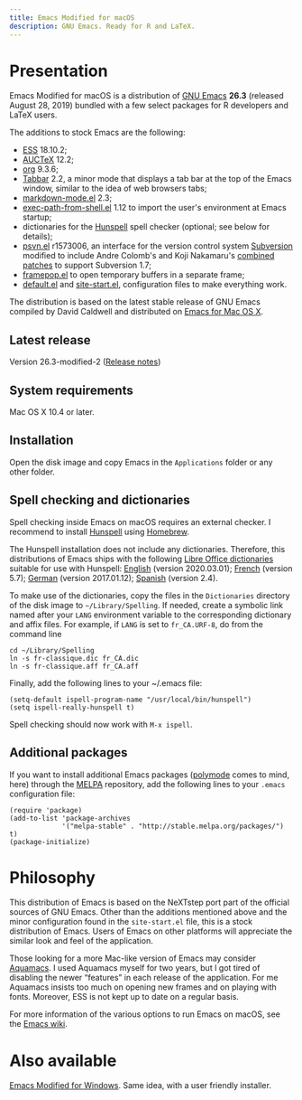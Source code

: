 ```yaml
---
title: Emacs Modified for macOS
description: GNU Emacs. Ready for R and LaTeX.
---
```


# Presentation

Emacs Modified for macOS is a distribution
of [GNU Emacs](https://www.gnu.org/software/emacs/) **26.3** (released
August 28, 2019) bundled with a few select packages for R developers
and LaTeX users.

The additions to stock Emacs are the following:

- [ESS](https://ess.r-project.org) 18.10.2;
- [AUCTeX](https://www.gnu.org/software/auctex/) 12.2;
- [org](https://orgmode.org/) 9.3.6;
- [Tabbar](https://github.com/dholm/tabbar) 2.2, a minor mode that
  displays a tab bar at the top of the Emacs window, similar to the
  idea of web browsers tabs;
- [markdown-mode.el](https://jblevins.org/projects/markdown-mode/) 2.3;
- [exec-path-from-shell.el](https://github.com/purcell/exec-path-from-shell) 1.12
  to import the user's environment at Emacs startup;
- dictionaries for the [Hunspell](https://hunspell.github.io) spell
  checker (optional; see below for details);
- [psvn.el](https://svn.apache.org/viewvc/subversion/trunk/contrib/client-side/emacs/) r1573006,
  an interface for the version control system
  [Subversion](https://subversion.tigris.org) modified to include
  Andre Colomb's and Koji Nakamaru's
  [combined patches](https://mail-archives.apache.org/mod_mbox//subversion-dev/201208.mbox/raw/%3c503B958F.6010906@schickhardt.org%3e/1/4)
  to support Subversion 1.7;
- [framepop.el](https://bazaar.launchpad.net/~vcs-imports/emacs-goodies-el/trunk/view/head:/elisp/emacs-goodies-el/framepop.el)
  to open temporary buffers in a separate frame;
- [default.el](https://gitlab.com/vigou3/emacs-modified-macos/blob/v26.3-modified-2/default.el)
  and
  [site-start.el](https://gitlab.com/vigou3/emacs-modified-macos/blob/v26.3-modified-2/site-start.el),
  configuration files to make everything work.

The distribution is based on the latest stable release of GNU Emacs
compiled by David Caldwell and distributed on
[Emacs for Mac OS X](https://emacsformacosx.com).

## Latest release

Version 26.3-modified-2
([Release notes](https://gitlab.com/vigou3/emacs-modified-macos/tags/v26.3-modified-2/))

## System requirements

Mac OS X 10.4 or later.

## Installation

Open the disk image and copy Emacs in the `Applications` folder or any
other folder.

## Spell checking and dictionaries

Spell checking inside Emacs on macOS requires an external checker. I
recommend to install [Hunspell](https://hunspell.github.io) using
[Homebrew](https://brew.sh).

The Hunspell installation does not include any dictionaries.
Therefore, this distributions of Emacs ships with the following [Libre
Office dictionaries](https://extensions.libreoffice.org/extensions?getCategories=Dictionary&getCompatibility=any) suitable for use with Hunspell:
[English](https://extensions.libreoffice.org/extensions/english-dictionaries/) (version 2020.03.01);
[French](https://extensions.libreoffice.org/extensions/dictionnaires-francais/) (version 5.7);
[German](https://extensions.libreoffice.org/extensions/german-de-de-frami-dictionaries) (version 2017.01.12);
[Spanish](https://extensions.libreoffice.org/extensions/spanish-dictionaries) (version 2.4).

To make use of the dictionaries, copy the files in the `Dictionaries`
directory of the disk image to `~/Library/Spelling`. If needed, create
a symbolic link named after your `LANG` environment variable to the
corresponding dictionary and affix files. For example, if `LANG` is set
to `fr_CA.URF-8`, do from the command line

    cd ~/Library/Spelling
    ln -s fr-classique.dic fr_CA.dic
    ln -s fr-classique.aff fr_CA.aff

Finally, add the following lines to your ~/.emacs file:

    (setq-default ispell-program-name "/usr/local/bin/hunspell")
    (setq ispell-really-hunspell t)

Spell checking should now work with `M-x ispell`.

## Additional packages

If you want to install additional Emacs packages
([polymode](https://polymode.github.io) comes to mind, here) through
the [MELPA](https://melpa.org/) repository, add the following lines
to your `.emacs` configuration file:

```
(require 'package)
(add-to-list 'package-archives
             '("melpa-stable" . "http://stable.melpa.org/packages/") t)
(package-initialize)
```


# Philosophy

This distribution of Emacs is based on the NeXTstep port part of the
official sources of GNU Emacs. Other than the additions mentioned above
and the minor configuration found in the `site-start.el` file, this is
a stock distribution of Emacs. Users of Emacs on other platforms will
appreciate the similar look and feel of the application.

Those looking for a more Mac-like version of Emacs may consider
[Aquamacs](http://aquamacs.org). I used Aquamacs myself for
two years, but I got tired of disabling the newer “features” in each
release of the application. For me Aquamacs insists too much on opening
new frames and on playing with fonts. Moreover, ESS is not kept up to
date on a regular basis.

For more information of the various options to run Emacs on macOS, see
the [Emacs wiki](http://www.emacswiki.org/emacs/EmacsForMacOS).


# Also available

[Emacs Modified for Windows](https://vigou3.gitlab.io/emacs-modified-windows/). Same idea, with a user friendly installer.

